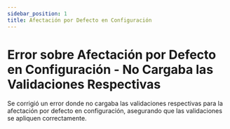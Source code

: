 ```yaml
---
sidebar_position: 1
title: Afectación por Defecto en Configuración
---
```


# Error sobre Afectación por Defecto en Configuración - No Cargaba las Validaciones Respectivas

Se corrigió un error donde no cargaba las validaciones respectivas para la afectación por defecto en configuración, asegurando que las validaciones se apliquen correctamente.
